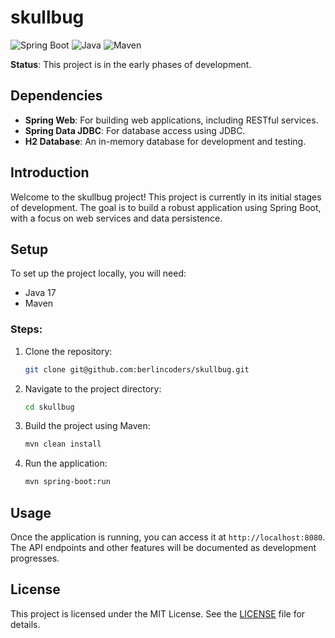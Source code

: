# skullbug

![Spring Boot](https://img.shields.io/badge/Spring_Boot-3.3.2-blue)
![Java](https://img.shields.io/badge/Java-17-blue)
![Maven](https://img.shields.io/badge/Maven-blue)

**Status**: This project is in the early phases of development.

## Dependencies

- **Spring Web**: For building web applications, including RESTful services.
- **Spring Data JDBC**: For database access using JDBC.
- **H2 Database**: An in-memory database for development and testing.

## Introduction

Welcome to the skullbug project! This project is currently in its initial stages of development. The goal is to build a robust application using Spring Boot, with a focus on web services and data persistence.

## Setup

To set up the project locally, you will need:

- Java 17
- Maven

### Steps:

1. Clone the repository:
    ```bash
    git clone git@github.com:berlincoders/skullbug.git
    ```
2. Navigate to the project directory:
    ```bash
    cd skullbug
    ```
3. Build the project using Maven:
    ```bash
    mvn clean install
    ```
4. Run the application:
    ```bash
    mvn spring-boot:run
    ```

## Usage

Once the application is running, you can access it at `http://localhost:8080`. The API endpoints and other features will be documented as development progresses.

## License

This project is licensed under the MIT License. See the [LICENSE](LICENSE) file for details.



